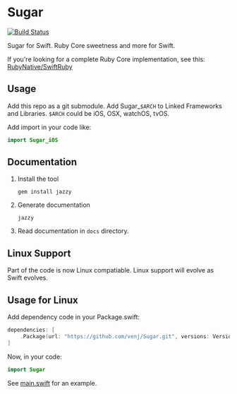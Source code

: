 Sugar
=====

[![Build Status](https://travis-ci.org/venj/Sugar.svg?branch=master)](https://travis-ci.org/venj/Sugar)

Sugar for Swift. Ruby Core sweetness and more for Swift. 

If you're looking for a complete Ruby Core implementation, see this: [RubyNative/SwiftRuby](https://github.com/RubyNative/SwiftRuby)

Usage
-----

Add this repo as a git submodule. Add Sugar_`$ARCH` to Linked Frameworks and Libraries. `$ARCH` could be iOS, OSX, watchOS, tvOS. 

Add import in your code like:

```swift
import Sugar_iOS 
```

Documentation
-------------

1. Install the tool

	```
	gem install jazzy
	```

2. Generate documentation

	```
	jazzy
	```

3. Read documentation in `docs` directory.

Linux Support
-------------

Part of the code is now Linux compatiable. Linux support will evolve as Swift evolves.

Usage for Linux
---------------

Add dependency code in your Package.swift:

```swift
dependencies: [
    .Package(url: "https://github.com/venj/Sugar.git", versions: Version(0,0,1) ..< Version(1,0,0)),
]
```

Now, in your code:

```swift
import Sugar
```

See [main.swift](https://github.com/venj/SugarTest/blob/master/Sources/main.swift) for an example.

